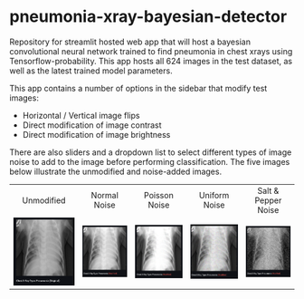 # pneumonia-xray-bayesian-detector

Repository for streamlit hosted web app that will host a bayesian convolutional neural network trained to find pneumonia in chest xrays using Tensorflow-probability. This app hosts all 624 images in the test dataset, as well as the latest trained model parameters.

This app contains a number of options in the sidebar that modify test images: 

* Horizontal / Vertical image flips
* Direct modification of image contrast
* Direct modification of image brightness

There are also sliders and a dropdown list to select different types of image noise to add to the image before performing classification. The five images below illustrate the unmodified and noise-added images.

|  |  |  |  |  |
|:---:|:---:|:---:|:---:|:---:|
|Unmodified|Normal Noise|Poisson Noise|Uniform Noise|Salt & Pepper Noise|
|![Unmodified](pneumonia-webapp-unmodified.png)|![Normal Noise](pneumonia-webapp-normal-noise.png)|![Poisson Noise](pneumonia-webapp-poisson-noise.png)|![Uniform Noise](pneumonia-webapp-uniform-noise.png)|![Salt & Pepper Noise](pneumonia-webapp-s&p-noise.png)


<!-- 
| <a style="color:green"><b>True Negative</b></a>  | <a style="color:red"><b>False Positive</b></a> |
|![TN](/images/pneumonia_cxr_nn/cxr_tn.png)|![FP](/images/pneumonia_cxr_nn/cxr_fp.png)|
| <a style="color:red"><b>False Negative</b></a> | <a style="color:green"><b>True Positive</b></a>  |
|![FN](/images/pneumonia_cxr_nn/cxr_fn.png)|![TP](/images/pneumonia_cxr_nn/cxr_tp.png)|

 -->